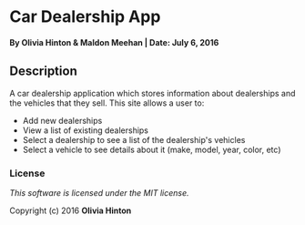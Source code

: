 # Car Dealership App

#### By Olivia Hinton & Maldon Meehan | Date: July 6, 2016

## Description
A car dealership application which stores information about dealerships and the vehicles that they sell. This site allows a user to:

* Add new dealerships
* View a list of existing dealerships
* Select a dealership to see a list of the dealership's vehicles
* Select a vehicle to see details about it (make, model, year, color, etc)

### License

*This software is licensed under the MIT license.*

Copyright (c) 2016 **Olivia Hinton**
